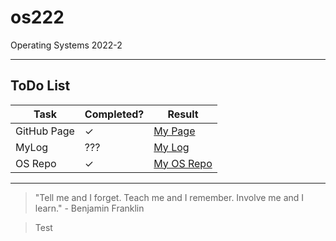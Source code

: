 # os222
Operating Systems 2022-2
___
## ToDo List
Task | Completed? | Result
--- | --- | ---
GitHub Page | ✓ | [My Page](https://andiraihan.github.io/os222/)
MyLog | ??? | [My Log](https://github.com/AndiRaihan/os222/blob/main/mylog.txt) 
OS Repo | ✓ | [My OS Repo](https://github.com/AndiRaihan/os222)
___
> "Tell me and I forget. Teach me and I remember. Involve me and I learn." - Benjamin Franklin

> Test
